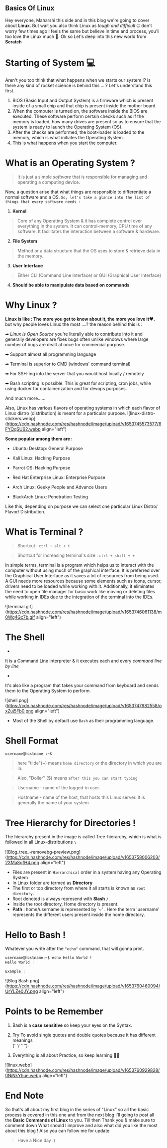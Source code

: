 ## Basics Of Linux

Hey everyone, Maharshi this side and in this blog we're going to cover about **Linux**. But wait you also think Linux as *tough and difficult* 🤐 don't worry few times ago I feels the same but believe in time and process, you'll too love the Linux much 💯. Ok so Let's deep into this new world from **Scratch**

# Starting of System 💻

Aren't you too think that what happens when we starts our system !? is there any kind of rocket science is behind this ....? Let's understand this first.

1. BIOS (Basic Input and Output System) is a firmware which is present inside of a small chip and that chip is present inside the mother board.
2. When the computer is turned on, the software inside the BIOS are executed. These software perform certain checks such as if the memory is loaded, how many drives are present so as to ensure that the system is ready to launch the Operating System (OS).
3. After the checks are performed, the boot-loader is loaded to the memory, which is what initiates the Operating System.
4. This is what happens when you start the computer.  

# What is an Operating System ?
 > It is just a simple *software* that is responsible for managing and operating a computing device.

Now, a question arise that what things are responsible to differentiate a normal software and a OS. `So, let's take a glance into the list of things that every software needs :`

1. **Kernel**
> Core of any Operating System & it has complete control over everything in the system. It can control-memory, CPU time of any software. It facilitates the interaction between a software & hardware.

2. **File System**
> Method or a data structure that the OS uses to store & retrieve data in the memory.

3. **User Interface**
> Either CLI (Command Line Interface) or GUI (Graphical User Interface)

4. **Should be able to manipulate data based on commands**

# Why Linux ?

**Linux is like : The more you get to know about it, the more you love it❤.**
but why people loves Linux the most ....? the reason behind this is :

➡ *Linux is Open Source* you're literally able to contribute into it and generally developers are fixes bugs often unlike windows where large number of bugs are dealt at once for commercial purpose.

➡ Support almost all programming language

➡ Terminal is superior to CMD (windows' command terminal)

➡ For SSH-ing into the server that you would host locally / remotely 

➡ Bash scripting is possible. This is great for scripting, cron jobs, while using docker for containerization and for devops purposes.


And much more......

Also, Linux has various flavors of operating systems in which each flavor of Linux distro (distribution) is meant for a particular purpose.
![linux-distro-stickers.webp](https://cdn.hashnode.com/res/hashnode/image/upload/v1653745573577/6FYQqSU62.webp align="left")

**Some popular among them are :**

- Ubuntu Desktop: General Purpose

- Kali Linux: Hacking Purpose

- Parrot OS: Hacking Purpose

- Red Hat Enterprise Linux: Enterprise Purpose

- Arch Linux: Geeky People and Advance Users

- BlackArch Linux: Penetration Testing

Like this, depending on purpose we can select one particular Linux Distro/ Flavor/ Distribution.

# What is Terminal ?

> Shortcut : `ctrl + alt + t`

> Shortcut for increasing terminal's size : `ctrl + shift + +`

In simple terms, terminal is a program which helps us to interact with the computer without using much of the graphical interface. It is preferred over the Graphical User Interface as it saves a lot of resources from being used. A GUI needs more resources because some elements such as icons, cursor, drivers need to be loaded while working with it. Additionally, it eliminates the need to open file manager for basic work like moving or deleting files while working in IDEs due to the integration of the terminal into the IDEs.


![terminal.gif](https://cdn.hashnode.com/res/hashnode/image/upload/v1653746061138/m0Wg4Gc7b.gif align="left")


# The Shell


- 
It is a Command Line interpreter & it executes each and every *command line by line*


- 
It's also like a program that takes your command from keyboard and sends them to the Operating System to perform.



![shell.png](https://cdn.hashnode.com/res/hashnode/image/upload/v1653747982558/oxZuj5Fb0.png align="left")


 - Most of the Shell by default use `Bash` as their programming language.

# Shell Format


```shell
username@hostname :~$
``` 
> here "tilde"(~) means `home directory` or the directory in which you are in.

> Also, "Doller" ($) means `after this you can start typing`

> Username - name of the logged-in user.

> Hostname - name of the host, that hosts this Linux server. It is generally the name of your system. 



# Tree Hierarchy for Directories !

The hierarchy present in the image is called Tree-hierarchy, which is what is followed in all Linux-distributions ⤵


![Blog_tree_-removebg-preview.png](https://cdn.hashnode.com/res/hashnode/image/upload/v1653758006203/2XMa8gfH4.png align="left")
- Files are present in `Hierarchical` order in a system having any Operating System
- In Linux folder are termed as **Directory**
- The first or top directory from where it all starts is known as `root directory`.
- Root denoted is always represend with **Slash** `/`.
- Inside the root directory, Home directory is present.
- **Path** : home/username is represented by '~' . Here the term 'username' represents the different users present inside the home directory.

# Hello to Bash !

Whatever you write after the `"echo"` command, that will gonna print.


```bash
username@hostname:~$ echo Hello World !
Hello World !
``` 
`Example :`


![Blog Bash.png](https://cdn.hashnode.com/res/hashnode/image/upload/v1653760460094/UrYLZe0JY.png align="left")


# Points to be Remember

1. Bash is a **case sensitive** so keep your eyes on the Syntax.

2. Try To avoid single quotes and double quotes because it has different meanings  
(' '/ " ").

3. Everything is all about Practice, so keep learning ✌🏼  


![linux.webp](https://cdn.hashnode.com/res/hashnode/image/upload/v1653760929828/0NjNkYhue.webp align="left")

# End Note
So that's all about my first blog in the series of "Linux" so all the basic process is covered in this one and from the next blog I'll going to post all the **Basic Commands of Linux** to you. Till then Thank you & make sure to comment down What should I improve and also what did you like the most about this blog !
Also you can follow me for update 
> Have a Nice day :)